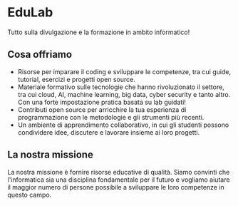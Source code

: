 # EduLab

Tutto sulla divulgazione e la formazione in ambito informatico!

## Cosa offriamo

- Risorse per imparare il coding e sviluppare le competenze, tra cui guide, tutorial, esercizi e progetti open source.
- Materiale formativo sulle tecnologie che hanno rivoluzionato il settore, tra cui cloud, AI, machine learning, big data, cyber security e tanto altro. Con una forte impostazione pratica basata su lab guidati!
- Contributi open source per arricchire la tua esperienza di programmazione con le metodologie e gli strumenti più recenti.
- Un ambiente di apprendimento collaborativo, in cui gli studenti possono condividere idee, discutere e lavorare insieme ai loro progetti.

## La nostra missione

La nostra missione è fornire risorse educative di qualità. Siamo convinti che l'informatica sia una disciplina fondamentale per il futuro e vogliamo aiutare il maggior numero di persone possibile a sviluppare le loro competenze in questo campo.
